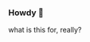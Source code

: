 ### Howdy 👋

<!--
**EAGrimaldi/EAGrimaldi** is a ✨ _special_ ✨ repository because its `README.md` (this file) appears on your GitHub profile.
-->

what is this for, really?
